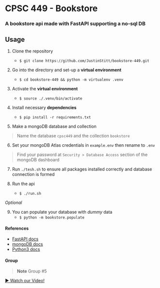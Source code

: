 # CPSC 449 - Bookstore

### A bookstore api made with FastAPI supporting a no-sql DB


## Usage

1) Clone the repository
    - `$ git clone https://github.com/JustinStitt/bookstore-449.git`

2) Go into the directory and set-up a **virtual environment**
    - `$ cd bookstore-449 && python -m virtualenv .venv`

3) Activate the **virtual environment**
    - `$ source ./.venv/bin/activate`

4) Install necessary **dependencies**
    - `$ pip install -r requirements.txt`

5) Make a mongoDB database and collection

> Name the database `cpsc449`
> and the collection `bookstore`

6) Set your mongoDB Atlas credentials in `example.env` then rename to `.env`

> Find your password at `Security > Database Access` section of the mongoDB dashboard

7) Run `./tesh.sh` to ensure all packages installed correctly and database connection is formed

8) Run the api
    - `$ ./run.sh`

*Optional*

9) You can populate your database with *dummy* data
    - `$ python -m bookstore.populate`

#### References
* [FastAPI docs](https://fastapi.tiangolo.com)
* [mongoDB docs](https://www.mongodb.com/docs/)
* [Python3 docs](https://docs.python.org/3/)

#### Group
> **Note**
Group #5

[▶ Watch our Video!](https://youtu.be/B7US33upu6s)
